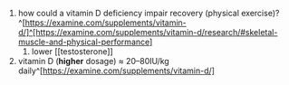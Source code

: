 1. how could a vitamin D deficiency impair recovery (physical exercise)?^[https://examine.com/supplements/vitamin-d/]^[https://examine.com/supplements/vitamin-d/research/#skeletal-muscle-and-physical-performance]
	1. lower [[testosterone]]
2. vitamin D (**higher** dosage) ≈ 20–80IU/kg daily^[https://examine.com/supplements/vitamin-d/]